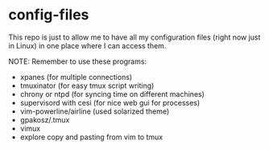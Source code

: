# config-files

This repo is just to allow me to have all my configuration files (right now just in Linux) in one place where I can access them.

NOTE: Remember to use these programs:
- xpanes (for multiple connections)
- tmuxinator (for easy tmux script writing)
- chrony or ntpd (for syncing time on different machines)
- supervisord with cesi (for nice web gui for processes)
- vim-powerline/airline (used solarized theme)
- gpakosz/.tmux
- vimux
- explore copy and pasting from vim to tmux
